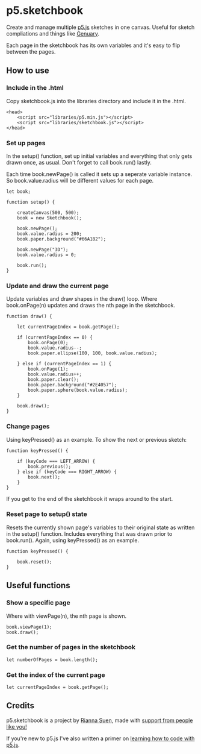 # p5.sketchbook

Create and manage multiple [p5.js](https://p5js.org/) sketches in one canvas. Useful for sketch compliations and things like [Genuary](https://genuary.art/).

Each page in the sketchbook has its own variables and it's easy to flip between the pages.

## How to use

### Include in the .html

Copy sketchbook.js into the libraries directory and include it in the .html.

    <head>
        <script src="libraries/p5.min.js"></script>
        <script src="libraries/sketchbook.js"></script>
    </head>

### Set up pages

In the setup() function, set up initial variables and everything that only gets drawn once, as usual. Don't forget to call book.run() lastly.

Each time book.newPage() is called it sets up a seperate variable instance. So book.value.radius will be different values for each page.

    let book;

    function setup() {

        createCanvas(500, 500);
        book = new Sketchbook();

        book.newPage();
        book.value.radius = 200;
        book.paper.background("#66A182");

        book.newPage("3D");
        book.value.radius = 0;

        book.run();
    }

### Update and draw the current page

Update variables and draw shapes in the draw() loop. Where book.onPage(n) updates and draws the nth page in the sketchbook.

    function draw() {

        let currentPageIndex = book.getPage();

        if (currentPageIndex == 0) {
            book.onPage(0);
            book.value.radius--;
            book.paper.ellipse(100, 100, book.value.radius);

        } else if (currentPageIndex == 1) {
            book.onPage(1);
            book.value.radius++;
            book.paper.clear();
            book.paper.background("#2E4057");
            book.paper.sphere(book.value.radius);
        }

        book.draw();
    }

### Change pages

Using keyPressed() as an example. To show the next or previous sketch:

    function keyPressed() {

        if (keyCode === LEFT_ARROW) {
            book.previous();
        } else if (keyCode === RIGHT_ARROW) {
            book.next();
        }
    }

If you get to the end of the sketchbook it wraps around to the start.

### Reset page to setup() state

Resets the currently shown page's variables to their original state as written in the setup() function. Includes everything that was drawn prior to book.run(). Again, using keyPressed() as an example.

    function keyPressed() {

        book.reset();
    }

## Useful functions

### Show a specific page

Where with viewPage(n), the nth page is shown.

    book.viewPage(1);
    book.draw();

### Get the number of pages in the sketchbook

    let numberOfPages = book.length();

### Get the index of the current page

    let currentPageIndex = book.getPage();

## Credits

p5.sketchbook is a project by [Rianna Suen](https://vividfax.github.io), made with [support from people like you!](https://patreon.com/vividfax)

If you're new to p5.js I've also written a primer on [learning how to code with p5.js](https://vividfax.notion.site/Learn-to-code-with-p5-js-8adbbbee0e7c400cbd590a8c883451f0).
